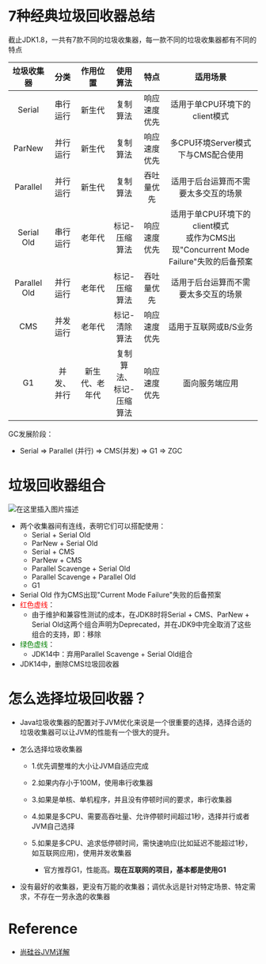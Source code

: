 # 7种经典垃圾回收器总结

截止JDK1.8，一共有7款不同的垃圾收集器，每一款不同的垃圾收集器都有不同的特点

|  垃圾收集器  |    分类    |    作用位置    |           使用算法           |     特点     |                           适用场景                           |
| :----------: | :--------: | :------------: | :--------------------------: | :----------: | :----------------------------------------------------------: |
|    Serial    |  串行运行  |     新生代     |           复制算法           | 响应速度优先 |                适用于单CPU环境下的client模式                 |
|    ParNew    |  并行运行  |     新生代     |           复制算法           | 响应速度优先 |              多CPU环境Server模式下与CMS配合使用              |
|   Parallel   |  并行运行  |     新生代     |           复制算法           |  吞吐量优先  |             适用于后台运算而不需要太多交互的场景             |
|  Serial Old  |  串行运行  |     老年代     |        标记-压缩算法         | 响应速度优先 | 适用于单CPU环境下的client模式<br/>或作为CMS出现"Concurrent Mode Failure"失败的后备预案 |
| Parallel Old |  并行运行  |     老年代     |        标记-压缩算法         |  吞吐量优先  |             适用于后台运算而不需要太多交互的场景             |
|     CMS      |  并发运行  |     老年代     |        标记-清除算法         | 响应速度优先 |                    适用于互联网或B/S业务                     |
|      G1      | 并发、并行 | 新生代、老年代 | 复制算法、<br/>标记-压缩算法 | 响应速度优先 |                        面向服务端应用                        |

GC发展阶段：

- Serial => Parallel (并行) => CMS(并发) => G1 => ZGC

# 垃圾回收器组合

![在这里插入图片描述](https://img-blog.csdnimg.cn/20210411204851802.png?x-oss-process=image/watermark,type_ZmFuZ3poZW5naGVpdGk,shadow_10,text_aHR0cHM6Ly9ibG9nLmNzZG4ubmV0L3h5bGl0b2x6,size_16,color_FFFFFF,t_70#pic_center)


- 两个收集器间有连线，表明它们可以搭配使用：
  - Serial + Serial Old
  - ParNew + Serial Old
  - Serial + CMS
  - ParNew + CMS
  - Parallel Scavenge + Serial Old
  - Parallel Scavenge + Parallel Old
  - G1
- Serial Old 作为CMS出现"Current Mode Failure"失败的后备预案
- <font color="red">红色虚线</font>：
  - 由于维护和兼容性测试的成本，在JDK8时将Serial + CMS、ParNew + Serial Old这两个组合声明为Deprecated，并在JDK9中完全取消了这些组合的支持，即：移除
- <font color="green">绿色虚线</font>：
  - JDK14中：弃用Parallel Scavenge + Serial Old组合
- JDK14中，删除CMS垃圾回收器

# 怎么选择垃圾回收器？

- Java垃圾收集器的配置对于JVM优化来说是一个很重要的选择，选择合适的垃圾收集器可以让JVM的性能有一个很大的提升。

- 怎么选择垃圾收集器

  - 1.优先调整堆的大小让JVM自适应完成

  - 2.如果内存小于100M，使用串行收集器
  - 3.如果是单核、单机程序，并且没有停顿时间的要求，串行收集器

  - 4.如果是多CPU、需要高吞吐量、允许停顿时间超过1秒，选择并行或者JVM自己选择
  - 5.如果是多CPU、追求低停顿时间，需快速响应(比如延迟不能超过1秒，如互联网应用)，使用并发收集器
    - 官方推荐G1，性能高。**现在互联网的项目，基本都是使用G1**

- 没有最好的收集器，更没有万能的收集器；调优永远是针对特定场景、特定需求，不存在一劳永逸的收集器

# Reference

- [尚硅谷JVM详解](https://www.bilibili.com/video/BV1PJ411n7xZ?from=search&seid=11705427724146495636)